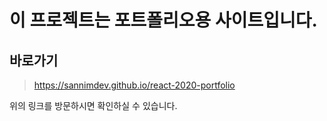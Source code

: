 # 이 프로젝트는 포트폴리오용 사이트입니다.

## 바로가기

> https://sannimdev.github.io/react-2020-portfolio

위의 링크를 방문하시면 확인하실 수 있습니다.
